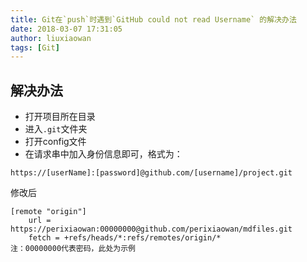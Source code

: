 ```yaml
---
title: Git在`push`时遇到`GitHub could not read Username` 的解决办法
date: 2018-03-07 17:31:05
author: liuxiaowan
tags: [Git]
---
```


## 解决办法

- 打开项目所在目录
- 进入`.git`文件夹
- 打开config文件
- 在请求串中加入身份信息即可，格式为：

```
https://[userName]:[password]@github.com/[username]/project.git
```

修改后
```
[remote "origin"]
	url = https://perixiaowan:00000000@github.com/perixiaowan/mdfiles.git
	fetch = +refs/heads/*:refs/remotes/origin/*
注：00000000代表密码，此处为示例
```
